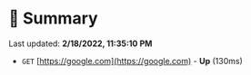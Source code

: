 # 📖 Summary
Last updated: **2/18/2022, 11:35:10 PM**

- `GET` [https://google.com](https://google.com) - **Up** (130ms)

